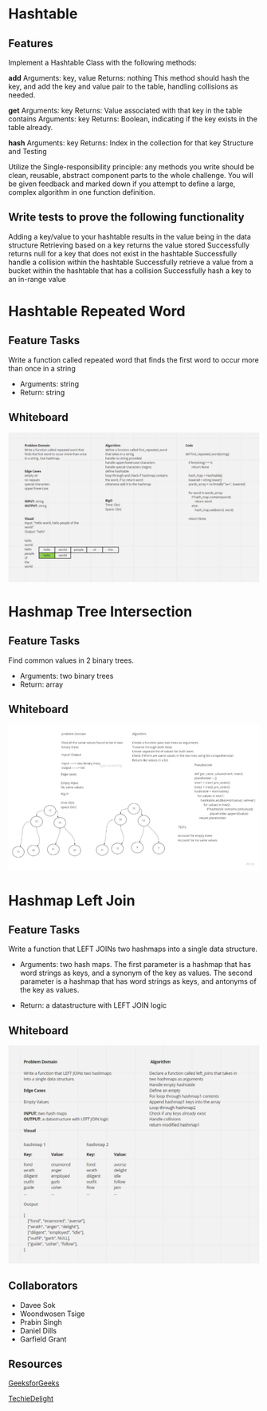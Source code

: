 # Hashtable

## Features

Implement a Hashtable Class with the following methods:

**add**
Arguments: key, value
Returns: nothing
This method should hash the key, and add the key and value pair to the table, handling collisions as needed.

**get**
Arguments: key
Returns: Value associated with that key in the table
contains
Arguments: key
Returns: Boolean, indicating if the key exists in the table already.

**hash**
Arguments: key
Returns: Index in the collection for that key
Structure and Testing

Utilize the Single-responsibility principle: any methods you write should be clean, reusable, abstract component parts to the whole challenge. You will be given feedback and marked down if you attempt to define a large, complex algorithm in one function definition.

## Write tests to prove the following functionality

Adding a key/value to your hashtable results in the value being in the data structure
Retrieving based on a key returns the value stored
Successfully returns null for a key that does not exist in the hashtable
Successfully handle a collision within the hashtable
Successfully retrieve a value from a bucket within the hashtable that has a collision
Successfully hash a key to an in-range value

# Hashtable Repeated Word

## Feature Tasks

Write a function called repeated word that finds the first word to occur more than once in a string

- Arguments: string
- Return: string

## Whiteboard

![](hashtable-find-first-repeat.JPG)


# Hashmap Tree Intersection

## Feature Tasks

Find common values in 2 binary trees.

- Arguments: two binary trees
- Return: array

## Whiteboard

![](hash-tree-intersection.JPG)

# Hashmap Left Join

## Feature Tasks

Write a function that LEFT JOINs two hashmaps into a single data structure.

- Arguments: two hash maps.
The first parameter is a hashmap that has word strings as keys, and a synonym of the key as values.
The second parameter is a hashmap that has word strings as keys, and antonyms of the key as values.

- Return: a datastructure with LEFT JOIN logic

## Whiteboard

![](hashmap-left-joins.JPG)

## Collaborators

- Davee Sok
- Woondwosen Tsige
- Prabin Singh
- Daniel Dills
- Garfield Grant

## Resources

[GeeksforGeeks](https://www.geeksforgeeks.org/python-intersection-two-lists/)

[TechieDelight](https://www.techiedelight.com/preorder-tree-traversal-iterative-recursive/)
